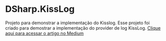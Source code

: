 # DSharp.KissLog
Projeto para demonstrar a implementação do Kisslog. Esse projeto foi criado para demostrar a implementação do provider de log KissLog.
[Clique aqui para acessar o artigo no Medium](https://douglas-mcosta.medium.com/asp-net-5-autentica%C3%A7%C3%A3o-e-autoriza%C3%A7%C3%A3o-de-api-com-identity-e-jwt-d79194b707e1)


